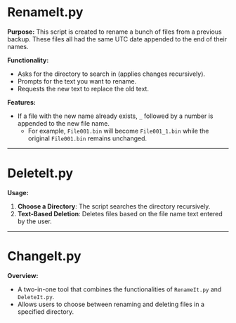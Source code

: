 # RenameIt.py

**Purpose:** This script is created to rename a bunch of files from a previous backup. These files all had the same UTC date appended to the end of their names.

**Functionality:**
- Asks for the directory to search in (applies changes recursively).
- Prompts for the text you want to rename.
- Requests the new text to replace the old text.

**Features:**
- If a file with the new name already exists, `_` followed by a number is appended to the new file name.
  - For example, `File001.bin` will become `File001_1.bin` while the original `File001.bin` remains unchanged.

---

# DeleteIt.py

**Usage:**
1. **Choose a Directory**: The script searches the directory recursively.
2. **Text-Based Deletion**: Deletes files based on the file name text entered by the user.

---

# ChangeIt.py

**Overview:**
- A two-in-one tool that combines the functionalities of `RenameIt.py` and `DeleteIt.py`.
- Allows users to choose between renaming and deleting files in a specified directory.
